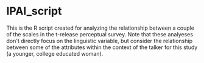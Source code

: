 # IPAI_script 
This is the R script created for analyzing the relationship between a couple of the scales in the t-release perceptual survey. Note that these analyeses don't directly focus on the linguistic variable, but consider the relationship between some of the attributes within the context of the talker for this study (a younger, college educated woman). 
